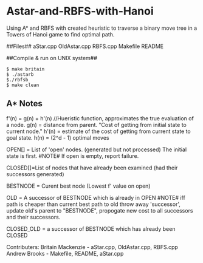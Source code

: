 # Astar-and-RBFS-with-Hanoi
Using A* and RBFS with created heuristic to traverse a binary move tree in a Towers of Hanoi game to find optimal path.

##Files##
  aStar.cpp
  OldAstar.cpp
  RBFS.cpp
  Makefile
  README

##Compile & run on UNIX system##
    
    $ make britain
    $ ./astarb
    $./rbfsb
    $ make clean
    
## A* Notes ##
  f'(n) = g(n) + h'(n)   //Hueristic function, approximates the true evaluation of a node.
  g(n)  = distance from parent. "Cost of getting from initial state to current node."
  h'(n) = estimate of the cost of getting from current state to goal state.
  h(n)  = (2^d - 1) optimal moves

  OPEN[] = List of 'open' nodes. (generated but not processed) The initial state is first.
          #NOTE# If open is empty, report failure.

  CLOSED[]=List of nodes that have already been examined (had their successors generated)


  BESTNODE = Curent best node (Lowest f' value on open)

  OLD = A successor of BESTNODE which is already in OPEN
      #NOTE# iff path is cheaper than current best path to old throw away 'successor',
           update old's parent to "BESTNODE", propogate new cost to all successors and their successors.

  CLOSED_OLD = a successor of BESTNODE which has already been CLOSED
  
  Contributers:
  Britain Mackenzie - aStar.cpp, OldAstar.cpp, RBFS.cpp
  Andrew Brooks - Makefile, README, aStar.cpp
  
  
